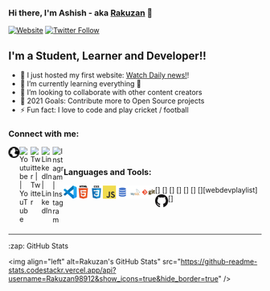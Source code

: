 ### Hi there, I'm Ashish - aka [Rakuzan][website] 👋

[![Website](https://img.shields.io/website?label=FearlessJournalism.com&style=for-the-badge&url=https%3A%2F%2Fcodestackr.com)](https://fearlessjournalism.com/)
[![Twitter Follow](https://img.shields.io/twitter/follow/NukeSarcastic?color=1DA1F2&logo=twitter&style=for-the-badge)](https://twitter.com/NukeSarcastic)

## I'm a Student, Learner and Developer!!

- 🔭 I just hosted my first website: [Watch Daily news!][website]!
- 🌱 I’m currently learning everything 🤣
- 👯 I’m looking to collaborate with other content creators
- 🥅 2021 Goals: Contribute more to Open Source projects
- ⚡ Fun fact: I love to code and play cricket / football

### Connect with me:

[<img align="left" alt="FearlessJournalism.com" width="22px" src="https://raw.githubusercontent.com/iconic/open-iconic/master/svg/globe.svg" />][website]
[<img align="left" alt="Youtube | YouTube" width="22px" src="https://cdn.jsdelivr.net/npm/simple-icons@v3/icons/youtube.svg" />][youtube]
[<img align="left" alt="Twitter | Twitter" width="22px" src="https://cdn.jsdelivr.net/npm/simple-icons@v3/icons/twitter.svg" />][twitter]
[<img align="left" alt="LinkedIn | LinkedIn" width="22px" src="https://cdn.jsdelivr.net/npm/simple-icons@v3/icons/linkedin.svg" />][linkedin]
[<img align="left" alt="Instagram | Instagram" width="22px" src="https://cdn.jsdelivr.net/npm/simple-icons@v3/icons/instagram.svg" />][instagram]

<br />

### Languages and Tools:

[<img align="left" alt="Visual Studio Code" width="26px" src="https://raw.githubusercontent.com/github/explore/80688e429a7d4ef2fca1e82350fe8e3517d3494d/topics/visual-studio-code/visual-studio-code.png" />]
[<img align="left" alt="HTML5" width="26px" src="https://raw.githubusercontent.com/github/explore/80688e429a7d4ef2fca1e82350fe8e3517d3494d/topics/html/html.png" />]
[<img align="left" alt="CSS3" width="26px" src="https://raw.githubusercontent.com/github/explore/80688e429a7d4ef2fca1e82350fe8e3517d3494d/topics/css/css.png" />]
[<img align="left" alt="JavaScript" width="26px" src="https://raw.githubusercontent.com/github/explore/80688e429a7d4ef2fca1e82350fe8e3517d3494d/topics/javascript/javascript.png" />]
[<img align="left" alt="SQL" width="26px" src="https://raw.githubusercontent.com/github/explore/80688e429a7d4ef2fca1e82350fe8e3517d3494d/topics/sql/sql.png" />]
[<img align="left" alt="MySQL" width="26px" src="https://raw.githubusercontent.com/github/explore/80688e429a7d4ef2fca1e82350fe8e3517d3494d/topics/mysql/mysql.png" />]
[<img align="left" alt="Git" width="26px" src="https://raw.githubusercontent.com/github/explore/80688e429a7d4ef2fca1e82350fe8e3517d3494d/topics/git/git.png" />][webdevplaylist]
[<img align="left" alt="GitHub" width="26px" src="https://raw.githubusercontent.com/github/explore/78df643247d429f6cc873026c0622819ad797942/topics/github/github.png" />]

<br />
<br />

---

  <summary>:zap: GitHub Stats</summary>

  <img align="left" alt=Rakuzan's GitHub Stats" src="https://github-readme-stats.codestackr.vercel.app/api?username=Rakuzan98912&show_icons=true&hide_border=true" />

</details>

[website]: https://fearlessjournalism.com/
[twitter]: https://twitter.com/NukeSarcastic
[youtube]: https://www.youtube.com/channel/UCDPEiVWYtR6oulhdlMPe__A
[instagram]: https://www.instagram.com/raku989__/?utm_medium=copy_link
[linkedin]: https://www.linkedin.com/in/ashish-yadav-37a034182

